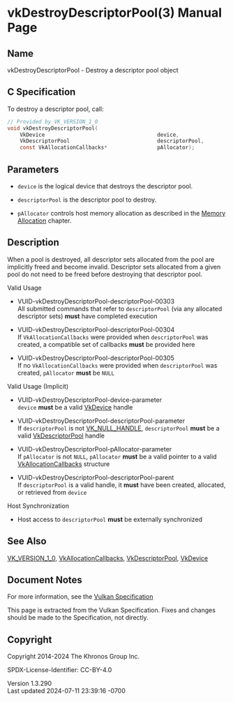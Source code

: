 # vkDestroyDescriptorPool(3) Manual Page

## Name

vkDestroyDescriptorPool - Destroy a descriptor pool object



## <a href="#_c_specification" class="anchor"></a>C Specification

To destroy a descriptor pool, call:

``` c
// Provided by VK_VERSION_1_0
void vkDestroyDescriptorPool(
    VkDevice                                    device,
    VkDescriptorPool                            descriptorPool,
    const VkAllocationCallbacks*                pAllocator);
```

## <a href="#_parameters" class="anchor"></a>Parameters

- `device` is the logical device that destroys the descriptor pool.

- `descriptorPool` is the descriptor pool to destroy.

- `pAllocator` controls host memory allocation as described in the <a
  href="https://registry.khronos.org/vulkan/specs/1.3-extensions/html/vkspec.html#memory-allocation"
  target="_blank" rel="noopener">Memory Allocation</a> chapter.

## <a href="#_description" class="anchor"></a>Description

When a pool is destroyed, all descriptor sets allocated from the pool
are implicitly freed and become invalid. Descriptor sets allocated from
a given pool do not need to be freed before destroying that descriptor
pool.

Valid Usage

- <a href="#VUID-vkDestroyDescriptorPool-descriptorPool-00303"
  id="VUID-vkDestroyDescriptorPool-descriptorPool-00303"></a>
  VUID-vkDestroyDescriptorPool-descriptorPool-00303  
  All submitted commands that refer to `descriptorPool` (via any
  allocated descriptor sets) **must** have completed execution

- <a href="#VUID-vkDestroyDescriptorPool-descriptorPool-00304"
  id="VUID-vkDestroyDescriptorPool-descriptorPool-00304"></a>
  VUID-vkDestroyDescriptorPool-descriptorPool-00304  
  If `VkAllocationCallbacks` were provided when `descriptorPool` was
  created, a compatible set of callbacks **must** be provided here

- <a href="#VUID-vkDestroyDescriptorPool-descriptorPool-00305"
  id="VUID-vkDestroyDescriptorPool-descriptorPool-00305"></a>
  VUID-vkDestroyDescriptorPool-descriptorPool-00305  
  If no `VkAllocationCallbacks` were provided when `descriptorPool` was
  created, `pAllocator` **must** be `NULL`

Valid Usage (Implicit)

- <a href="#VUID-vkDestroyDescriptorPool-device-parameter"
  id="VUID-vkDestroyDescriptorPool-device-parameter"></a>
  VUID-vkDestroyDescriptorPool-device-parameter  
  `device` **must** be a valid [VkDevice](https://registry.khronos.org/vulkan/specs/1.3-extensions/man/html/VkDevice.html) handle

- <a href="#VUID-vkDestroyDescriptorPool-descriptorPool-parameter"
  id="VUID-vkDestroyDescriptorPool-descriptorPool-parameter"></a>
  VUID-vkDestroyDescriptorPool-descriptorPool-parameter  
  If `descriptorPool` is not [VK_NULL_HANDLE](https://registry.khronos.org/vulkan/specs/1.3-extensions/man/html/VK_NULL_HANDLE.html),
  `descriptorPool` **must** be a valid
  [VkDescriptorPool](https://registry.khronos.org/vulkan/specs/1.3-extensions/man/html/VkDescriptorPool.html) handle

- <a href="#VUID-vkDestroyDescriptorPool-pAllocator-parameter"
  id="VUID-vkDestroyDescriptorPool-pAllocator-parameter"></a>
  VUID-vkDestroyDescriptorPool-pAllocator-parameter  
  If `pAllocator` is not `NULL`, `pAllocator` **must** be a valid
  pointer to a valid [VkAllocationCallbacks](https://registry.khronos.org/vulkan/specs/1.3-extensions/man/html/VkAllocationCallbacks.html)
  structure

- <a href="#VUID-vkDestroyDescriptorPool-descriptorPool-parent"
  id="VUID-vkDestroyDescriptorPool-descriptorPool-parent"></a>
  VUID-vkDestroyDescriptorPool-descriptorPool-parent  
  If `descriptorPool` is a valid handle, it **must** have been created,
  allocated, or retrieved from `device`

Host Synchronization

- Host access to `descriptorPool` **must** be externally synchronized

## <a href="#_see_also" class="anchor"></a>See Also

[VK_VERSION_1_0](https://registry.khronos.org/vulkan/specs/1.3-extensions/man/html/VK_VERSION_1_0.html),
[VkAllocationCallbacks](https://registry.khronos.org/vulkan/specs/1.3-extensions/man/html/VkAllocationCallbacks.html),
[VkDescriptorPool](https://registry.khronos.org/vulkan/specs/1.3-extensions/man/html/VkDescriptorPool.html), [VkDevice](https://registry.khronos.org/vulkan/specs/1.3-extensions/man/html/VkDevice.html)

## <a href="#_document_notes" class="anchor"></a>Document Notes

For more information, see the <a
href="https://registry.khronos.org/vulkan/specs/1.3-extensions/html/vkspec.html#vkDestroyDescriptorPool"
target="_blank" rel="noopener">Vulkan Specification</a>

This page is extracted from the Vulkan Specification. Fixes and changes
should be made to the Specification, not directly.

## <a href="#_copyright" class="anchor"></a>Copyright

Copyright 2014-2024 The Khronos Group Inc.

SPDX-License-Identifier: CC-BY-4.0

Version 1.3.290  
Last updated 2024-07-11 23:39:16 -0700
